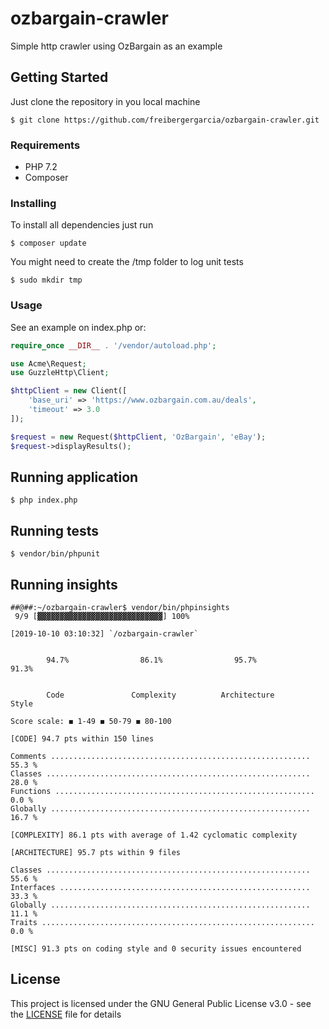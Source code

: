 # ozbargain-crawler

Simple http crawler using OzBargain as an example

## Getting Started

Just clone the repository in you local machine
```
$ git clone https://github.com/freibergergarcia/ozbargain-crawler.git
```

### Requirements

* PHP 7.2
* Composer

### Installing

To install all dependencies just run

```
$ composer update
```

You might need to create the /tmp folder to log unit tests

```
$ sudo mkdir tmp
```

### Usage

See an example on index.php or:

```php
require_once __DIR__ . '/vendor/autoload.php';

use Acme\Request;
use GuzzleHttp\Client;

$httpClient = new Client([
    'base_uri' => 'https://www.ozbargain.com.au/deals',
    'timeout' => 3.0
]);

$request = new Request($httpClient, 'OzBargain', 'eBay');
$request->displayResults();
```

## Running application
```
$ php index.php
```


## Running tests

```
$ vendor/bin/phpunit
```

## Running insights

```
##@##:~/ozbargain-crawler$ vendor/bin/phpinsights
 9/9 [▓▓▓▓▓▓▓▓▓▓▓▓▓▓▓▓▓▓▓▓▓▓▓▓▓▓▓▓] 100%

[2019-10-10 03:10:32] `/ozbargain-crawler`

                                                                              
        94.7%                86.1%                95.7%                91.3%  
                                                                              

        Code               Complexity          Architecture            Style

Score scale: ◼ 1-49 ◼ 50-79 ◼ 80-100

[CODE] 94.7 pts within 150 lines

Comments .......................................................... 55.3 %
Classes ........................................................... 28.0 %
Functions .......................................................... 0.0 %
Globally .......................................................... 16.7 %

[COMPLEXITY] 86.1 pts with average of 1.42 cyclomatic complexity

[ARCHITECTURE] 95.7 pts within 9 files

Classes ........................................................... 55.6 %
Interfaces ........................................................ 33.3 %
Globally .......................................................... 11.1 %
Traits ............................................................. 0.0 %

[MISC] 91.3 pts on coding style and 0 security issues encountered
```


## License

This project is licensed under the GNU General Public License v3.0 - see the [LICENSE](LICENSE) file for details

